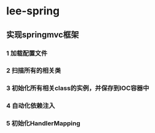 # lee-spring

## 实现springmvc框架

### 1 加载配置文件

### 2 扫描所有的相关类

### 3 初始化所有相关class的实例，并保存到IOC容器中

### 4 自动化依赖注入

### 5 初始化HandlerMapping
